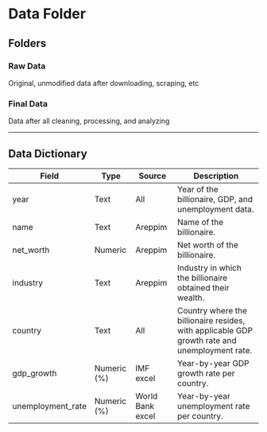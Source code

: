 # Data Folder


## Folders

### Raw Data
Original, unmodified data after downloading, scraping, etc

### Final Data
Data after all cleaning, processing, and analyzing

---

## Data Dictionary
| Field             | Type         | Source         | Description                                                                                     |
|-------------------|--------------|----------------|-------------------------------------------------------------------------------------------------|
| year              | Text         | All            | Year of the billionaire, GDP, and unemployment data.                                            |
| name              | Text         | Areppim        | Name of the billionaire.                                                                        |
| net_worth         | Numeric      | Areppim        | Net worth of the billionaire.                                                                   |
| industry          | Text         | Areppim        | Industry in which the billionaire obtained their wealth.                                        |
| country           | Text         | All            | Country where the billionaire resides, with applicable GDP growth rate and unemployment rate.   |
| gdp_growth        | Numeric (%)  | IMF excel      | Year-by-year GDP growth rate per country.                                                       |
| unemployment_rate | Numeric (%)  | World Bank excel | Year-by-year unemployment rate per country.                                                   |

